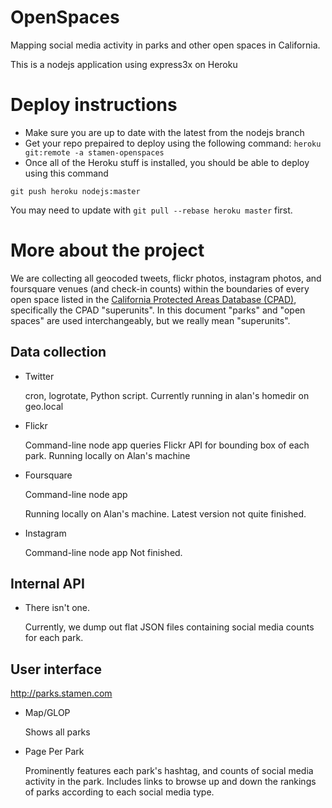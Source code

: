 OpenSpaces
==========

Mapping social media activity in parks and other open spaces in California.

This is a nodejs application using express3x on Heroku


Deploy instructions
=====================
* Make sure you are up to date with the latest from the nodejs branch
* Get your repo prepaired to deploy using the following command: `heroku git:remote -a stamen-openspaces`
* Once all of the Heroku stuff is installed, you should be able to deploy using this command

`git push heroku nodejs:master`

You may need to update with `git pull --rebase heroku master` first.


More about the project
=====================

We are collecting all geocoded tweets, flickr photos, instagram photos, and foursquare venues (and check-in counts) within the boundaries of every open space listed in the [California Protected Areas Database (CPAD)](http://calands.org), specifically the CPAD "superunits". In this document "parks" and "open spaces" are used interchangeably, but we really mean "superunits".


Data collection
---------------

*	Twitter

	cron, logrotate, Python script.
	Currently running in alan's homedir on geo.local

*	Flickr

	Command-line node app queries Flickr API for bounding box of each park.
	Running locally on Alan's machine

*	Foursquare

	Command-line node app

	Running locally on Alan's machine. Latest version not quite finished.

*	Instagram

	Command-line node app
	Not finished.


Internal API
------------

*	There isn't one.

	Currently, we dump out flat JSON files containing social media counts for each park.



User interface
--------------

http://parks.stamen.com

*	Map/GLOP

	Shows all parks


*	Page Per Park

	Prominently features each park's hashtag, and counts of social media activity in the park. Includes links to browse up and down the rankings of parks according to each social media type.



